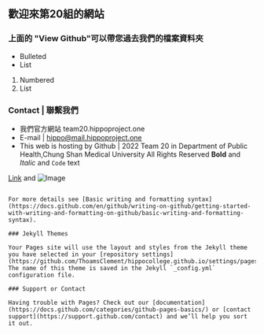 ## 歡迎來第20組的網站

### 上面的 "View Github"可以帶您過去我們的檔案資料夾



- Bulleted
- List

1. Numbered
2. List

### Contact | 聯繫我們
- 我們官方網站 team20.hippoproject.one
- E-mail | hippo@mail.hippoproject.one
- This web is hosting by Github | 2022 Team 20 in Department of Public Health,Chung Shan Medical University All Rights Reserved
**Bold** and _Italic_ and `Code` text

[Link](url) and ![Image](src)
```

For more details see [Basic writing and formatting syntax](https://docs.github.com/en/github/writing-on-github/getting-started-with-writing-and-formatting-on-github/basic-writing-and-formatting-syntax).

### Jekyll Themes

Your Pages site will use the layout and styles from the Jekyll theme you have selected in your [repository settings](https://github.com/ThoamsClement/hippocollege.github.io/settings/pages). The name of this theme is saved in the Jekyll `_config.yml` configuration file.

### Support or Contact

Having trouble with Pages? Check out our [documentation](https://docs.github.com/categories/github-pages-basics/) or [contact support](https://support.github.com/contact) and we’ll help you sort it out.





